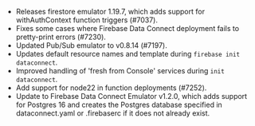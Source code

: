 - Releases firestore emulator 1.19.7, which adds support for withAuthContext function triggers (#7037).
- Fixes some cases where Firebase Data Connect deployment fails to pretty-print errors (#7230).
- Updated Pub/Sub emulator to v0.8.14 (#7197).
- Updates default resource names and template during `firebase init dataconnect`.
- Improved handling of 'fresh from Console' services during `init dataconnect`.
- Add support for node22 in function deployments (#7252).
- Update to Firebase Data Connect Emulator v1.2.0, which adds support for Postgres 16 and creates the Postgres database specified in dataconnect.yaml or .firebaserc if it does not already exist.
